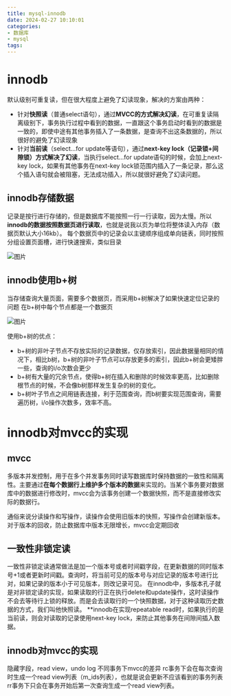 ```yaml
---
title: mysql-innodb
date: 2024-02-27 10:10:01
categories:
- 数据库
- mysql
tags:
---
```


# innodb
默认级别可重复读，但在很大程度上避免了幻读现象，解决的方案由两种：
- 针对**快照读**（普通select语句），通过**MVCC的方式解决幻读**，在可重复读隔离级别下，事务执行过程中看到的数据，一直跟这个事务启动时看到的数据是一致的，即使中途有其他事务插入了一条数据，是查询不出这条数据的，所以很好的避免了幻读现象
- 针对**当前读**（select...for update等语句），通过**next-key lock（记录锁+间隙锁）方式解决了幻读**，当执行select...for update语句的时候，会加上next-key lock，如果有其他事务在next-key lock锁范围内插入了一条记录，那么这个插入语句就会被阻塞，无法成功插入，所以就很好避免了幻读问题。

## innodb存储数据
记录是按行进行存储的，但是数据库不能按照一行一行读取，因为太慢。所以**innodb的数据按照数据页进行读取**，也就是说我以页为单位将整体读入内存（数据页默认大小16kb）。
每个数据页中的记录会以主键顺序组成单向链表，同时按照分组设置页面槽，进行快速搜索，类似目录

![图片](https://web-mhe.oss-cn-beijing.aliyuncs.com/hexo/261011d237bec993821aa198b97ae8ce.png)

## innodb使用b+树
当存储查询大量页面，需要多个数据页，而采用b+树解决了如果快速定位记录的问题
在b+树中每个节点都是一个数据页

![图片](https://web-mhe.oss-cn-beijing.aliyuncs.com/hexo/7c635d682bd3cdc421bb9eea33a5a413.png)

使用b+树的优点：
- b+树的非叶子节点不存放实际的记录数据，仅存放索引，因此数据量相同的情况下，相比b树，b+树的非叶子节点可以存放更多的索引，因此b+树会更矮胖一些，查询的i/o次数会更少
- b+树有大量的冗余节点，使得b+树在插入和删除的时候效率更高，比如删除根节点的时候，不会像b树那样发生复杂的树的变化。
- b+树叶子节点之间用链表连接，利于范围查询，而b树要实现范围查询，需要遍历树，i/o操作次数多，效率不高。


# innodb对mvcc的实现

## mvcc
多版本并发控制，用于在多个并发事务同时读写数据库时保持数据的一致性和隔离性。主要通过**在每个数据行上维护多个版本的数据**来实现的。当某个事务要对数据库中的数据进行修改时，mvcc会为该事务创建一个数据快照，而不是直接修改实际的数据行。

通俗来说分读操作和写操作，读操作会使用旧版本的快照，写操作会创建新版本。
对于版本的回收，防止数据库中版本无限增长，mvcc会定期回收

## 一致性非锁定读
一致性非锁定读通常做法是加一个版本号或者时间戳字段，在更新数据的同时版本号+1或者更新时间戳。查询时，将当前可见的版本号与对应记录的版本号进行比对，如果记录的版本小于可见版本，则改记录可见。
在innodb中，多版本孔子就是对非锁定读的实现，如果读取的行正在执行delete和update操作，这时读操作不会去等待行上锁的释放。而是会去读取行的一个快照数据，对于这种读取历史数据的方式，我们叫他快照读。
**innodb在实现repeatable read时，如果执行的是当前读，则会对读取的记录使用next-key lock，来防止其他事务在间隙间插入数据。

## innodb对mvcc的实现
隐藏字段，read view，undo log
不同事务下mvcc的差异
rc事务下会在每次查询时生成一个read view列表（m_ids列表），也就是说会更新不应该看到的事务列表
rr事务下只会在事务开始后第一次查询生成一个read view列表。



